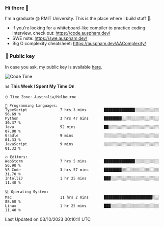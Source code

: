 ### Hi there 👋

I'm a graduate @ RMIT University. This is the place where I build stuff 👀. 

- If you're looking for a whiteboard-like compiler to practice coding interview, check out: https://code.auspham.dev/
- SWE note: https://swe.auspham.dev/
- Big O complexity cheatsheet: https://auspham.dev/AAComplexity/

### 🔑 Public key

In case you ask, my public key is available [here](https://public.auspham.dev/).

<!--START_SECTION:waka-->
![Code Time](http://img.shields.io/badge/Code%20Time-1%2C091%20hrs%2054%20mins-blue)

📊 **This Week I Spent My Time On** 

```text
🕑︎ Time Zone: Australia/Melbourne

💬 Programming Languages: 
TypeScript               7 hrs 3 mins        ██████████████░░░░░░░░░░░   56.69 % 
Python                   3 hrs 47 mins       ████████░░░░░░░░░░░░░░░░░   30.37 % 
Java                     52 mins             ██░░░░░░░░░░░░░░░░░░░░░░░   07.00 % 
Gradle                   9 mins              ░░░░░░░░░░░░░░░░░░░░░░░░░   01.33 % 
JavaScript               9 mins              ░░░░░░░░░░░░░░░░░░░░░░░░░   01.32 % 

🔥 Editors: 
WebStorm                 7 hrs 5 mins        ██████████████░░░░░░░░░░░   56.90 % 
VS Code                  3 hrs 57 mins       ████████░░░░░░░░░░░░░░░░░   31.70 % 
IntelliJ                 1 hr 25 mins        ███░░░░░░░░░░░░░░░░░░░░░░   11.40 % 

💻 Operating System: 
Mac                      11 hrs 2 mins       ██████████████████████░░░   88.60 % 
Linux                    1 hr 25 mins        ███░░░░░░░░░░░░░░░░░░░░░░   11.40 % 
```


 Last Updated on 03/10/2023 00:10:11 UTC
<!--END_SECTION:waka-->

<!--
**rockmanvnx6/rockmanvnx6** is a ✨ _special_ ✨ repository because its `README.md` (this file) appears on your GitHub profile.

Here are some ideas to get you started:

- 🔭 I’m currently working on ...
- 🌱 I’m currently learning ...
- 👯 I’m looking to collaborate on ...
- 🤔 I’m looking for help with ...
- 💬 Ask me about ...
- 📫 How to reach me: ...
- 😄 Pronouns: ...
- ⚡ Fun fact: ...
-->
